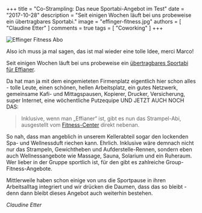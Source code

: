 +++
title = "Co-Strampling: Das neue Sportabi-Angebot im Test"
date = "2017-10-28"
description = "Seit einigen Wochen läuft bei uns probeweise ein übertragbares Sportabi."
image = "effinger-fitness.jpg"
authors = [ "Claudine Etter" ]
comments = true
tags = [ "Coworking" ]
+++

![Effinger Fitness Abo](effinger-fitness.jpg)

Also ich muss ja mal sagen, das ist mal wieder eine tolle Idee, merci Marco!

Seit einigen Wochen läuft bei uns probeweise ein [übertragbares Sportabi für Effianer](/coworking/#preise).

Da hat man ja mit dem eingemieteten Firmenplatz eigentlich hier schon alles - tolle Leute, einen schönen, hellen Arbeitsplatz, ein gutes Netzwerk, gemeinsame Kafi- und Mittagspausen, Kopierer, Drucker, Versicherung, super Internet, eine wöchentliche Putzequipe UND JETZT AUCH NOCH DAS:

> Inklusive, wenn man „Effianer“ ist, gibt es nun das Strampel-Abi, ausgestellt vom [Fitness-Center](http://www.fitness-plus.ch/) direkt nebenan.

So nah, dass man angeblich in unserem Kellerabteil sogar den lockenden Spa- und Wellnessduft riechen kann. Ehrlich. Inklusive wäre demnach nicht nur das Strampeln, Gewichtheben und Aufderstelle-Rennen, sondern eben auch Wellnessangebote wie Massage, Sauna, Solarium und ein Ruheraum. Wer lieber in der Gruppe sportlich ist, für den gibt es zahlreiche Group-Fitness-Angebote.

Mittlerweile haben schon einige von uns die Sportpause in ihren Arbeitsalltag integriert und wir drücken die Daumen, dass das so bleibt - denn dann bleibt dieses Angebot auch weiterhin bestehen.

*Claudine Etter*

